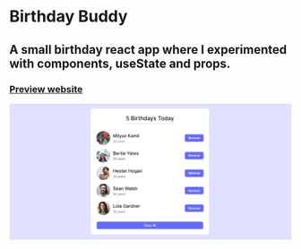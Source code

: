 # Birthday Buddy
## A small birthday react app where I experimented with components, useState and props.
### [Preview website](https://milyazkamil.github.io/Birthday-Buddy/)
![](./src/assets/images/readme-image.png)

